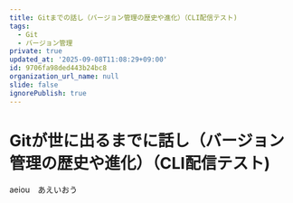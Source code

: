 ```yaml
---
title: Gitまでの話し（バージョン管理の歴史や進化）（CLI配信テスト)
tags:
  - Git
  - バージョン管理
private: true
updated_at: '2025-09-08T11:08:29+09:00'
id: 9706fa98ded443b24bc8
organization_url_name: null
slide: false
ignorePublish: true
---
```

# Gitが世に出るまでに話し（バージョン管理の歴史や進化）（CLI配信テスト)

aeiou　あえいおう
